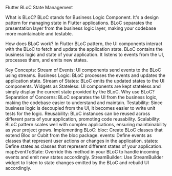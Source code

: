 Flutter BLoC State Management


What is BLoC?
BLoC stands for Business Logic Component. It's a design pattern for managing state in Flutter applications. BLoC separates the presentation layer from the business logic layer, making your codebase more maintainable and testable.

How does BLoC work?
In Flutter BLoC pattern, the UI components interact with the BLoC to fetch and update the application state. BLoC contains the business logic and state of your application. It listens to events from the UI, processes them, and emits new states.

Key Concepts:
Stream of Events: UI components send events to the BLoC using streams.
Business Logic: BLoC processes the events and updates the application state.
Stream of States: BLoC emits the updated states to the UI components.
Widgets as Stateless: UI components are kept stateless and simply display the current state provided by the BLoC.
Why use BLoC?
Separation of Concerns: BLoC separates the UI from the business logic, making the codebase easier to understand and maintain.
Testability: Since business logic is decoupled from the UI, it becomes easier to write unit tests for the logic.
Reusability: BLoC instances can be reused across different parts of your application, promoting code reusability.
Scalability: BLoC pattern scales well with complex applications, ensuring maintainability as your project grows.
Implementing BLoC:
bloc: Create BLoC classes that extend Bloc or Cubit from the bloc package.
events: Define events as classes that represent user actions or changes in the application.
states: Define states as classes that represent different states of your application.
mapEventToState: Override this method in your BLoC to handle incoming events and emit new states accordingly.
StreamBuilder: Use StreamBuilder widget to listen to state changes emitted by the BLoC and rebuild UI accordingly.
